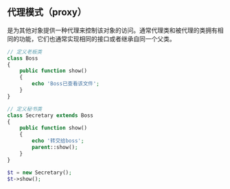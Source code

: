 ## 代理模式（proxy）

是为其他对象提供一种代理来控制该对象的访问。通常代理类和被代理的类拥有相同的功能，它们也通常实现相同的接口或者继承自同一个父类。

```php
// 定义老板类
class Boss
{
    public function show()
    {
        echo 'Boss已查看该文件';
    }
}

// 定义秘书类
class Secretary extends Boss
{
    public function show()
    {
        echo '转交给boss';
        parent::show();
    }
}

$t = new Secretary();
$t->show();
```

